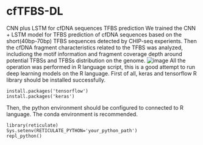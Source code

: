# cfTFBS-DL
CNN plus LSTM for cfDNA sequences TFBS prediction
We trained the CNN + LSTM model for TFBS prediction of cfDNA sequences based on the short(40bp-70bp) TFBS sequences detected by CHIP-seq experients. Then the cfDNA fragment characteristics related to the TFBS was analyzed, includiong the motif information and fragment coverage depth around potential TFBSs and TFBSs distribution on the genome.
![image](https://github.com/QiT-lab/cfTFBS-DL/assets/104767835/e5be5604-46d5-444d-acb7-40d79cb1b679)
All the operation was performed in R language script, this is a good attempt to run deep learning models on the R language. 
First of all, keras and tensorflow R library should be installed successfully.
```
install.packages('tensorflow')
install.packages('keras')
```

Then, the python environment should be configured to connected to R language. The conda environment is recommended.
```
library(reticulate)
Sys.setenv(RETICULATE_PYTHON='your_python_path') 
repl_python()
```


